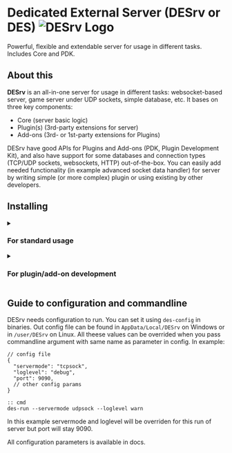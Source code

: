# Dedicated External Server (DESrv or DES) ![DESrv Logo](DESrv/des_logo.png)
Powerful, flexible and extendable server for usage in different tasks. Includes Core and PDK.

## About this
**DESrv** is an all-in-one server for usage in different tasks: websocket-based server, game server under UDP sockets, simple database, etc.
It bases on three key components:
* Core (server basic logic)
* Plugin(s) (3rd-party extensions for server)
* Add-ons (3rd- or 1st-party extensions for Plugins)

DESrv have good APIs for Plugins and Add-ons (PDK, Plugin Development Kit), and also have support for some databases and connection types (TCP/UDP sockets, websockets, HTTP) out-of-the-box.
You can easily add needed functionality (in example advanced socket data handler) for server by writing simple (or more complex) plugin or using existing by other developers.

## Installing
<details>
<summary><h3>For standard usage</h3></summary>

1. Download binaries for your OS and platform on [releases page](https://github.com/Blusutils/DESrv/releases/latest).

2. Open terminal, `cd` (change directory) to with downloaded binaries.

3. Type:

* on Windows:

```batch
des-config
```

* on Linux:

```bash
./des-config
```

4. Follow the instructions in console to configure server.

5. Run DESrv:

Windows:
```batch
des-run <optional params>
```
Linux:
```bash
./des-unix-prepare && ./des-run <optional params>
```
</details>
<details>
<summary><h3>For plugin/add-on development</h3></summary>

1. Make sure that you have already installed DESrv If not, [go here](#for-production). 

2. Download PDK on [releases page](https://github.com/Blusutils/DESrv/releases/latest). 

3. Go to the [docs](https://github.com/Blusutils/DESrv/wiki) for more information and tutorials. 

</details>

## Guide to configuration and commandline
DESrv needs configuration to run. You can set it using `des-config` in binaries. Out config file can be found in `AppData/Local/DESrv` on Windows or in `/user/DESrv` on Linux. 
All theese values can be overrided when you pass commandline argument with same name as parameter in config. In example:
```jsonc
// config file 
{
  "servermode": "tcpsock", 
  "loglevel": "debug",
  "port": 9090,
  // other config params
}
```
```batch
:: cmd
des-run --servermode udpsock --loglevel warn
```
In this example servermode and loglevel will be overriden for this run of server but port will stay 9090. 

All configuration parameters is available in docs. 
<!-- <details>
<summary><h3>List of all configuration parameters</h3></summary>

* servermode 
* * `string`
* * What type of connection server will use. 

* host 
* * `string` `not required`
* * Default host IP to bind it to sockets. If not set, server will run on `localhost` (`127.0.0.1`). 

* port
* * `int` `not required`
* * Default port used to connect to the server. If not set, server will pick `9090` port. 

* loglevel
* * `string` `not required`
* * DES CEnd logger level. If not set, "debug" will used by default. 

* superuser
* * `string` `not required` 
* * Super-user login credentails in `name:password`. If not set, Super-user feature will not be used.

* sidetunnel 
* * `bool` `not required` 
* * Enables "SideTunnel" feature (only for Add-ons that supports it). 

* sequredchannel `or` securedchannel
* * `bool` `not required` 
* * Enables "SequredChannel" feature (only for Plugins and Add-ons that supports it). And all ok with name of this thing, I didn't make a typo. 

* prefersecure 
* * `bool` `not required` 
* * Prefers all sockets to use secured connection (in example WSS instead standard Websockets). 
</details> --> 
